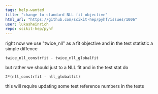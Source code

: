 ```yaml
---
tags: help-wanted
title: "change to standard NLL fit objective"
html_url: "https://github.com/scikit-hep/pyhf/issues/1006"
user: lukasheinrich
repo: scikit-hep/pyhf
---
```


right now we use "twice_nll" as a fit objective and in the test statistic a simple diffence

`twice_nll_constrfit - twice_nll_globalfit`

but rather we should just to a NLL fit and in the test stat do

`2*(nll_constrfit - nll_globalfit)`


this will require updating some test reference numbers in the tests
